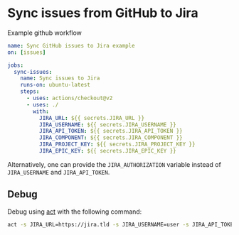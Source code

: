 # Sync issues from GitHub to Jira

Example github workflow

```yaml
name: Sync GitHub issues to Jira example
on: [issues]

jobs:
  sync-issues:
    name: Sync issues to Jira
    runs-on: ubuntu-latest
    steps:
      - uses: actions/checkout@v2
      - uses: ./
        with:
          JIRA_URL: ${{ secrets.JIRA_URL }}
          JIRA_USERNAME: ${{ secrets.JIRA_USERNAME }}
          JIRA_API_TOKEN: ${{ secrets.JIRA_API_TOKEN }}
          JIRA_COMPONENT: ${{ secrets.JIRA_COMPONENT }}
          JIRA_PROJECT_KEY: ${{ secrets.JIRA_PROJECT_KEY }}
          JIRA_EPIC_KEY: ${{ secrets.JIRA_EPIC_KEY }}
```
Alternatively, one can provide the `JIRA_AUTHORIZATION` variable instead of `JIRA_USERNAME` and `JIRA_API_TOKEN`.


## Debug

Debug using [act](https://github.com/nektos/act) with the following command:

```bash
act -s JIRA_URL=https://jira.tld -s JIRA_USERNAME=user -s JIRA_API_TOKEN='pass' -s JIRA_COMPONENT=component -s JIRA_PROJECT_KEY=project -s JIRA_ISSUE_TYPE=Task -s JIRA_EPIC_KEY=epic -s JIRA_LABELS=bug -e test-issue.json issues
```
